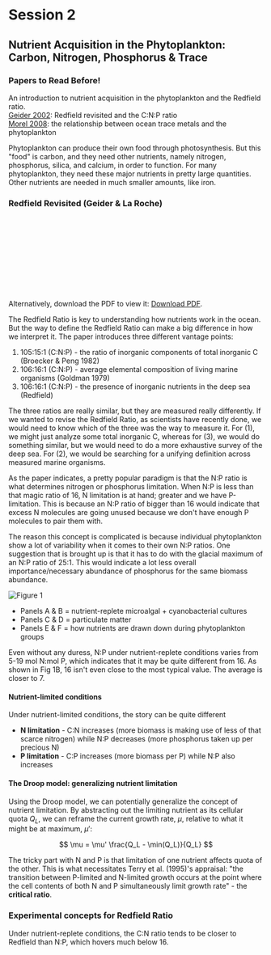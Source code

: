 # Session 2
## Nutrient Acquisition in the Phytoplankton: Carbon, Nitrogen, Phosphorus & Trace

<div class="panel panel-primary">
  <div class="panel-heading">
    <h3 class="panel-title">Papers to Read Before!</h3>
  </div>
  <div class="panel-body">
      An introduction to nutrient acquisition in the phytoplankton and the Redfield ratio.<br>
      <a href="https://2021-phyto-phys.readthedocs.io/en/latest/_static/geider2002.pdf">Geider 2002</a>: Redfield revisited and the C:N:P ratio<br>
      <a href="https://2021-phyto-phys.readthedocs.io/en/latest/_static/morel2008.pdf">Morel 2008</a>: the relationship between ocean trace metals and the phytoplankton
  </div>
</div>

Phytoplankton can produce their own food through photosynthesis. But this "food" is carbon, and they need other nutrients, namely nitrogen, phosphorus, silica, and calcium, in order to function. For many phytoplankton, they need these major nutrients in pretty large quantities. Other nutrients are needed in much smaller amounts, like iron. 

### Redfield Revisited (Geider & La Roche)

<object data="https://2021-phyto-phys.readthedocs.io/en/latest/_static/geider2002.pdf" type="application/pdf" width="700px" height="700px">
    <embed src="https://2021-phyto-phys.readthedocs.io/en/latest/_static/geider2002.pdf">
        <p>Alternatively, download the PDF to view it: <a href="https://2021-phyto-phys.readthedocs.io/en/latest/_static/geider2002.pdf">Download PDF</a>.</p>
    </embed>
</object>

The Redfield Ratio is key to understanding how nutrients work in the ocean. But the way to define the Redfield Ratio can make a big difference in how we interpret it. The paper introduces three different vantage points: 

1. 105:15:1 (C:N:P) - the ratio of inorganic components of total inorganic C (Broecker & Peng 1982)
2. 106:16:1 (C:N:P) - average elemental composition of living marine organisms (Goldman 1979)
3. 106:16:1 (C:N:P) - the presence of inorganic nutrients in the deep sea (Redfield)

The three ratios are really similar, but they are measured really differently. If we wanted to revise the Redfield Ratio, as scientists have recently done, we would need to know which of the three was the way to measure it. For (1), we might just analyze some total inorganic C, whereas for (3), we would do something similar, but we would need to do a more exhaustive survey of the deep sea. For (2), we would be searching for a unifying definition across measured marine organisms.

As the paper indicates, a pretty popular paradigm is that the N:P ratio is what determines nitrogen or phosphorus limitation. When N:P is less than that magic ratio of 16, N limitation is at hand; greater and we have P-limitation. This is because an N:P ratio of bigger than 16 would indicate that excess N molecules are going unused because we don't have enough P molecules to pair them with.

The reason this concept is complicated is because individual phytoplankton show a lot of variability when it comes to their own N:P ratios. One suggestion that is brought up is that it has to do with the glacial maximum of an N:P ratio of 25:1. This would indicate a lot less overall importance/necessary abundance of phosphorus for the same biomass abundance. 

![Figure 1](_images/fig1_geider_2002.png)

* Panels A & B = nutrient-replete microalgal + cyanobacterial cultures
* Panels C & D = particulate matter
* Panels E & F = how nutrients are drawn down during phytoplankton groups

Even without any duress, N:P under nutrient-replete conditions varies from 5-19 mol N:mol P, which indicates that it may be quite different from 16. As shown in Fig 1B, 16 isn't even close to the most typical value. The average is closer to 7. 

#### Nutrient-limited conditions

Under nutrient-limited conditions, the story can be quite different

- **N limitation** - C:N increases (more biomass is making use of less of that scarce nitrogen) while N:P decreases (more phosphorus taken up per precious N)
- **P limitation** - C:P increases (more biomass per P) while N:P also increases

#### The Droop model: generalizing nutrient limitation

Using the Droop model, we can potentially generalize the concept of nutrient limitation. By abstracting out the limiting nutrient as its cellular quota $Q_L$, we can reframe the current growth rate, $\mu$, relative to what it might be at maximum, $\mu'$:

$$
\mu = \mu' \frac{Q_L - \min(Q_L)}{Q_L}
$$

The tricky part with N and P is that limitation of one nutrient affects quota of the other. This is what necessitates Terry et al. (1995)'s appraisal: "the transition between P-limited and N-limited growth occurs at the point where the cell contents of both N and P simultaneously limit growth rate" - the **critical ratio**.

<div class="panel panel-info">
  <div class="panel-heading">
    <h3 class="panel-title">Experimental concepts for Redfield Ratio</h3>
  </div>
  <div class="panel-body">
    Under nutrient-replete conditions, the C:N ratio tends to be closer to Redfield than N:P, which hovers much below 16.
  </div>
</div>





